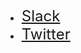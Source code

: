 - <a href="https://clojurians.slack.com/channels/holy-lambda" style="font-size: 24px;"><i class="fab fa-slack" style="padding-right:2px;"></i> Slack</a>
- <a href="https://twitter.com/fierycoddev" style="font-size: 24px;"><i class="fab fa-twitter" style="padding-right:2px;"></i> Twitter</a>

